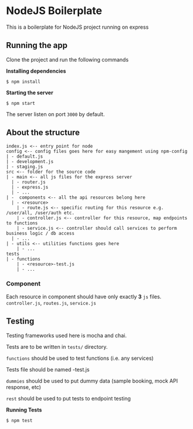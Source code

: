 # NodeJS Boilerplate

This is a boilerplate for NodeJS project running on express

## Running the app

Clone the project and run the following commands


**Installing dependencies**

    $ npm install
    
**Starting the server**

    $ npm start
    
    
The server listen on port ```3000``` by default. 

## About the structure

``` 
index.js <-- entry point for node
config <-- config files goes here for easy mangement using npm-config
| - default.js
| - development.js
| - staging.js
src <-- folder for the source code
| - main <-- all js files for the express server
  | - router.js 
  | - express.js
  | - ...
| -  components <-- all the api resources belong here  
  | - <resource>
    | - route.js <-- specific routing for this resource e.g. /user/all, /user/auth etc.
    | - controller.js <-- controller for this resource, map endpoints to functions
    | - service.js <-- controller should call services to perform business logic / db access
  | - ...    
| - utils <-- utilities functions goes here
	| - ...
tests
| - functions
	| - <resource>-test.js
	| - ...
```	


### Component

Each resource in component should have only exactly **3** ``js`` files. ```controller.js```, ```routes.js```, ```service.js```




## Testing 

Testing frameworks used here is mocha and chai. 



Tests are to be written in ```tests/``` directory.

```functions``` should be used to test functions (i.e. any services)

Tests file should be named <component-under-test>-test.js


```dummies``` should be used to put dummy data (sample booking, mock API response, etc)

```rest``` should be used to put tests to endpoint testing


**Running Tests**

    $ npm test
    
    
    
